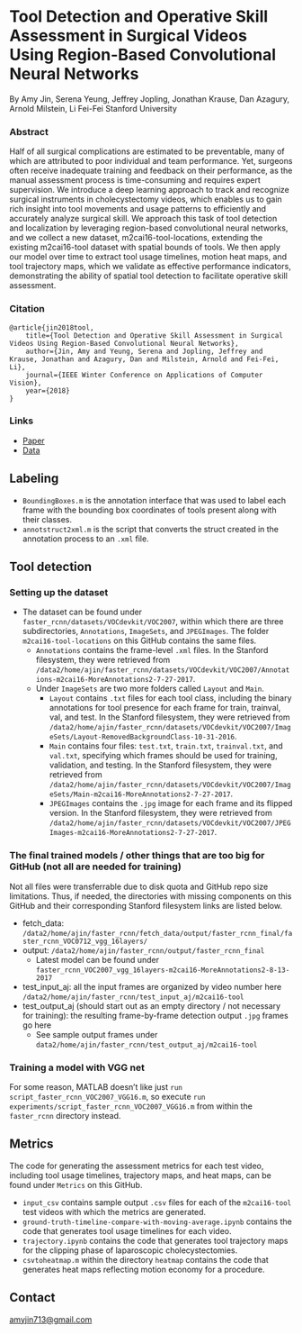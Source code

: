 # Tool Detection and Operative Skill Assessment in Surgical Videos Using Region-Based Convolutional Neural Networks

By Amy Jin, Serena Yeung, Jeffrey Jopling, Jonathan Krause, Dan Azagury, Arnold Milstein, Li Fei-Fei
Stanford University

### Abstract

Half of all surgical complications are estimated to be preventable, many of which are attributed to poor individual and team performance. Yet, surgeons often receive inadequate training and feedback on their performance, as the manual assessment process is time-consuming and requires expert supervision. We introduce a deep learning approach to track and recognize surgical instruments in cholecystectomy videos, which enables us to gain rich insight into tool movements and usage patterns to efficiently and accurately analyze surgical skill. We approach this task of tool detection and localization by leveraging region-based convolutional neural networks, and we collect a new dataset, m2cai16-tool-locations, extending the existing m2cai16-tool dataset with spatial bounds of tools. We then apply our model over time to extract tool usage timelines, motion heat maps, and tool trajectory maps, which we validate as effective performance indicators, demonstrating the ability of spatial tool detection to facilitate operative skill assessment.

### Citation

    @article{jin2018tool,
        title={Tool Detection and Operative Skill Assessment in Surgical Videos Using Region-Based Convolutional Neural Networks},
        author={Jin, Amy and Yeung, Serena and Jopling, Jeffrey and Krause, Jonathan and Azagury, Dan and Milstein, Arnold and Fei-Fei, Li},
        journal={IEEE Winter Conference on Applications of Computer Vision},
        year={2018}
    }

### Links

* [Paper](http://arxiv.org/abs/1802.08774)
* [Data](http://ai.stanford.edu/~syyeung/resources/m2cai16-tool-locations.zip)

## Labeling

* `BoundingBoxes.m` is the annotation interface that was used to label each frame with the bounding box coordinates of tools present along with their classes.
* `annotstruct2xml.m` is the script that converts the struct created in the annotation process to an `.xml` file.

## Tool detection

### Setting up the dataset

* The dataset can be found under `faster_rcnn/datasets/VOCdevkit/VOC2007`, within which there are three subdirectories, `Annotations`, `ImageSets`, and `JPEGImages`. The folder `m2cai16-tool-locations` on this GitHub contains the same files.
    - `Annotations` contains the frame-level `.xml` files. In the Stanford filesystem, they were retrieved from `/data2/home/ajin/faster_rcnn/datasets/VOCdevkit/VOC2007/Annotations-m2cai16-MoreAnnotations2-7-27-2017`.
    - Under `ImageSets` are two more folders called `Layout` and `Main`.
        * `Layout` contains `.txt` files for each tool class, including the binary annotations for tool presence for each frame for train, trainval, val, and test. In the Stanford filesystem, they were retrieved from `/data2/home/ajin/faster_rcnn/datasets/VOCdevkit/VOC2007/ImageSets/Layout-RemovedBackgroundClass-10-31-2016`.
        * `Main` contains four files: `test.txt`, `train.txt`, `trainval.txt`, and `val.txt`, specifying which frames should be used for training, validation, and testing. In the Stanford filesystem, they were retrieved from `/data2/home/ajin/faster_rcnn/datasets/VOCdevkit/VOC2007/ImageSets/Main-m2cai16-MoreAnnotations2-7-27-2017`.
        * `JPEGImages` contains the `.jpg` image for each frame and its flipped version. In the Stanford filesystem, they were retrieved from `/data2/home/ajin/faster_rcnn/datasets/VOCdevkit/VOC2007/JPEGImages-m2cai16-MoreAnnotations2-7-27-2017`.

### The final trained models / other things that are too big for GitHub (not all are needed for training)

Not all files were transferrable due to disk quota and GitHub repo size limitations. Thus, if needed, the directories with missing components on this GitHub and their corresponding Stanford filesystem links are listed below.

* fetch_data: `/data2/home/ajin/faster_rcnn/fetch_data/output/faster_rcnn_final/faster_rcnn_VOC0712_vgg_16layers/`
* output: `/data2/home/ajin/faster_rcnn/output/faster_rcnn_final`
    - Latest model can be found under `faster_rcnn_VOC2007_vgg_16layers-m2cai16-MoreAnnotations2-8-13-2017`
* test_input_aj: all the input frames are organized by video number here `/data2/home/ajin/faster_rcnn/test_input_aj/m2cai16-tool`
* test_output_aj (should start out as an empty directory / not necessary for training): the resulting frame-by-frame detection output `.jpg` frames go here
    - See sample output frames under `data2/home/ajin/faster_rcnn/test_output_aj/m2cai16-tool`
    
### Training a model with VGG net

For some reason, MATLAB doesn’t like just `run script_faster_rcnn_VOC2007_VGG16.m`, so execute `run experiments/script_faster_rcnn_VOC2007_VGG16.m` from within the `faster_rcnn` directory instead.

## Metrics

The code for generating the assessment metrics for each test video, including tool usage timelines, trajectory maps, and heat maps, can be found under `Metrics` on this GitHub.
* `input_csv` contains sample output `.csv` files for each of the `m2cai16-tool` test videos with which the metrics are generated.  
* `ground-truth-timeline-compare-with-moving-average.ipynb` contains the code that generates tool usage timelines for each video.
* `trajectory.ipynb` contains the code that generates tool trajectory maps for the clipping phase of laparoscopic cholecystectomies.
* `csvtoheatmap.m` within the directory `heatmap` contains the code that generates heat maps reflecting motion economy for a procedure.

## Contact

[amyjin713@gmail.com](mailto:amyjin713@gmail.com)


